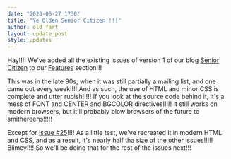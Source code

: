 ```yaml
---
date: "2023-06-27 1730"
title: "Ye Olden Senior Citizen!!!!"
author: old_fart
layout: update_post
style: updates
---
```

Hay!!!! We've added all the existing issues of version 1 of our blog [Senior Citizen](../features/citizen/) to our [Features](../features/) section!!!<!--more-->

This was in the late 90s, when it was still partially a mailing list, and one came out every week!!!! And as such, the use of HTML and minor CSS is complete and utter rubish!!!!! If you look at the source code behind it, it's a mess of FONT and CENTER and BGCOLOR directives!!!!! It still works on modern browsers, but it'll probably blow browsers of the future to smithereens!!!!!

Except for [issue #25](../features/citizen/v1/25.html)!!!! As a little test, we've recreated it in modern HTML and CSS, and as a result, it's nearly half tha size of the other issues!!!!! Blimey!!!! So we'll be doing that for the rest of the issues next!!!

